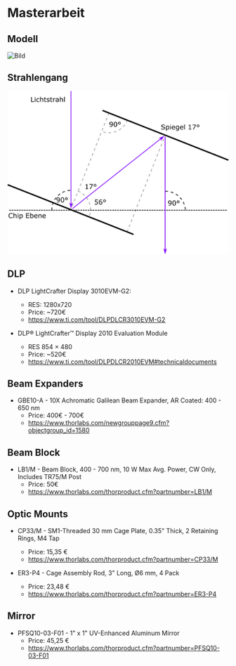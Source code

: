 # Masterarbeit

## Modell
![Bild](./Bilder/Modell.png)

## Strahlengang
![Bild](./Bilder/Strahlengang.png)

## DLP
* DLP LightCrafter Display 3010EVM-G2:
  * RES: 1280x720
  * Price: ~720€
  * https://www.ti.com/tool/DLPDLCR3010EVM-G2

* DLP® LightCrafter™ Display 2010 Evaluation Module 
  * RES 854 × 480
  * Price: ~520€
  * https://www.ti.com/tool/DLPDLCR2010EVM#technicaldocuments

## Beam Expanders
* GBE10-A - 10X Achromatic Galilean Beam Expander, AR Coated: 400 - 650 nm
  * Price: 400€ - 700€
  * https://www.thorlabs.com/newgrouppage9.cfm?objectgroup_id=1580

## Beam Block
* LB1/M - Beam Block, 400 - 700 nm, 10 W Max Avg. Power, CW Only, Includes TR75/M Post
  * Price: 50€
  * https://www.thorlabs.com/thorproduct.cfm?partnumber=LB1/M


## Optic Mounts
* CP33/M - SM1-Threaded 30 mm Cage Plate, 0.35" Thick, 2 Retaining Rings, M4 Tap
  * Price: 15,35 €
  * https://www.thorlabs.com/thorproduct.cfm?partnumber=CP33/M

* ER3-P4 - Cage Assembly Rod, 3" Long, Ø6 mm, 4 Pack
  * Price: 23,48 €
  * https://www.thorlabs.com/thorproduct.cfm?partnumber=ER3-P4

## Mirror
* PFSQ10-03-F01 - 1" x 1" UV-Enhanced Aluminum Mirror 
  * Price: 45,25 €
  * https://www.thorlabs.com/thorproduct.cfm?partnumber=PFSQ10-03-F01
